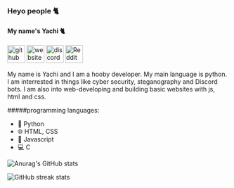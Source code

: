 ### Heyo people 🐈
#### My name's Yachi 🐈

   [<img src='https://cdn.jsdelivr.net/npm/simple-icons@3.0.1/icons/github.svg' alt='github' height='40'>](https://github.com/Yachi-qwq)     [<img src='https://cdn.jsdelivr.net/npm/simple-icons@3.0.1/icons/icloud.svg' alt='website' height='40'>](https://shippodes.mx177013.repl.co/)     [<img src='https://cdn.jsdelivr.net/npm/simple-icons@3.0.1/icons/discord.svg' alt='discord' height='40'>](https://discord.gg/6AGcPaJteK)     [<img src='https://cdn.jsdelivr.net/npm/simple-icons@3.0.1/icons/reddit.svg' alt='Reddit' height='40'>](https://www.reddit.com/user/Sensitive_Race_5802)  

My name is Yachi and I am a hooby developer. My main language is python. I am interrested in things like cyber security, steganography and Discord bots. I am also into web-developing and building basic websites with js, html and css. 

#####programming languages:

- 🐍 Python
- 🌐 HTML, CSS
- 📱 Javascript
- 💻 C


![Anurag's GitHub stats](https://github-readme-stats.vercel.app/api?username=Yachi-qwq&show_icons=true&theme=radical)

![GitHub streak stats](https://github-readme-streak-stats.herokuapp.com/?user=Yachi-qwq&theme=radical)  
